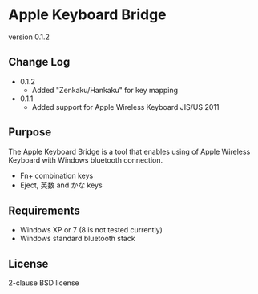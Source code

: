 Apple Keyboard Bridge
=====================

version 0.1.2


Change Log
----------

* 0.1.2
  * Added "Zenkaku/Hankaku" for key mapping
* 0.1.1
  * Added support for Apple Wireless Keyboard JIS/US 2011


Purpose
-------

The Apple Keyboard Bridge is a tool that enables using of
Apple Wireless Keyboard with Windows bluetooth connection.

* Fn+ combination keys
* Eject, 英数 and かな keys

Requirements
------------

* Windows XP or 7 (8 is not tested currently)
* Windows standard bluetooth stack


License
-------

2-clause BSD license
